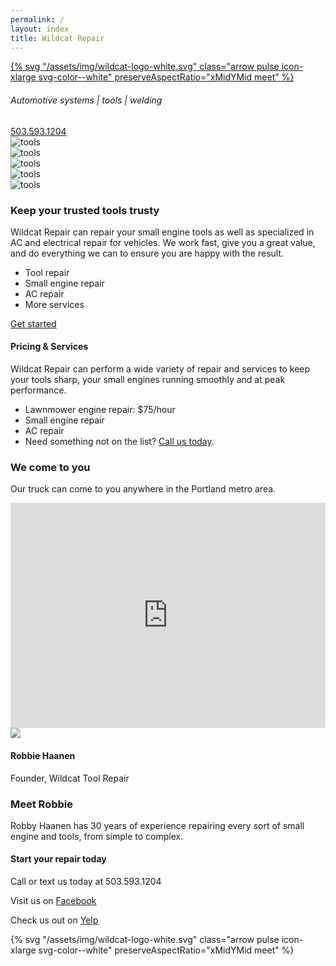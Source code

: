 ```yaml
---
permalink: /
layout: index
title: Wildcat Repair
---
```


<!-- (data-interchange="[" + img_path + "co_rgb:ffffff,e_brightness:-45,w_800,c_fill,ar_2:1" + img_metal1 + ", small], [" + img_path + "co_rgb:ffffff,e_brightness:-75/e_blur:600/w_1600,c_fill,ar_2:1/" + img_metal1 + ", medium]") --><a id="top"></a>
<section class="section-pad--lg container-red container-image--fill">
  <div class="grid-container">
    <div class="grid-x grid-margin-x align-middle">
      <div class="cell small-4"><a href="#top">{% svg "/assets/img/wildcat-logo-white.svg" class="arrow pulse icon-xlarge svg-color--white" preserveAspectRatio="xMidYMid meet" %}</a></div>
      <div class="cell small-8 text-right">
        <h6 class="headline-4 text-spaced">Automotive systems | tools | welding</h6><a class="headline-5 link-light" href="tel:503.593.1204">503.593.1204</a>
      </div>
    </div>
  </div>
</section>
<section class="gray-7">
  <div class="grid-container full">
    <div class="grid-x">
      <div class="cell auto"><img class="thumb-med" src="https://res.cloudinary.com/rawmedia/image/upload//ar_1:1,c_thumb,g_center,q_auto:good,w_500,ar_1:1/v1504470782/air_powered_buffer_yl9epa.jpg" alt="tools"/></div>
      <div class="cell auto"><img class="thumb-med" src="https://res.cloudinary.com/rawmedia/image/upload//ar_1:1,c_thumb,g_center,q_auto:good,w_500,ar_1:1/v1504483513/lawnmower_-_3741268066_ef82c5596f_o_ncxnsi.jpg" alt="tools"/></div>
      <div class="cell auto"><img class="thumb-med" src="https://res.cloudinary.com/rawmedia/image/upload//ar_1:1,c_thumb,g_center,q_auto:good,w_500,ar_1:1/v1504470782/small_engine_2_iztb2q.jpg" alt="tools"/></div>
      <div class="cell auto"><img class="thumb-med" src="https://res.cloudinary.com/rawmedia/image/upload//ar_1:1,c_thumb,g_center,q_auto:good,w_500,ar_1:1/v1504470781/cutting_lb83wh.jpg" alt="tools"/></div>
      <div class="cell auto"><img class="thumb-med" src="https://res.cloudinary.com/rawmedia/image/upload//ar_1:1,c_thumb,g_center,q_auto:good,w_500,ar_1:1/v1504467085/construction_tools_site_taduuda-76960_rq91ea.jpg" alt="tools"/></div>
    </div>
  </div>
</section>
<section class="section-pad gray-2 container-image--fill" data-interchange="[https://res.cloudinary.com/rawmedia/image/upload//w_800,c_fill,ar_2:1/v1504467997/construction_tools_site_taduuda-76960_tint_tmo80n.jpg, small], [https://res.cloudinary.com/rawmedia/image/upload//w_1600,c_fill,ar_2:1//v1504467997/construction_tools_site_taduuda-76960_tint_tmo80n.jpg, medium]"> 
  <div class="grid-container">
    <div class="grid-x grid-margin-x">
      <div class="cell small-12">
        <h3 class="headline-3">Keep your trusted tools trusty</h3>
      </div>
    </div>
    <div class="grid-x grid-margin-x">
      <div class="cell small-12 medium-6 large-6"> 
        <p class="lead">Wildcat Repair can repair your small engine tools as well as specialized in AC and electrical repair for vehicles. We work fast, give you a great value, and do everything we can to ensure you are happy with the result.</p>
      </div>
      <div class="cell small-12 medium-6 large-6">
        <ul>
          <li>Tool repair</li>
          <li>Small engine repair</li>
          <li>AC repair</li>
          <li>More services</li>
        </ul><a class="button primary large" href="#start" data-smooth-scroll="data-smooth-scroll" data-options="animation-easing: swing;">Get started</a>
      </div>
    </div>
  </div>
</section>
<!-- .container-image--fill(data-interchange="[" + img_path + "/w_800,c_fill,ar_2:1" + img_site1_light + ", small], [" + img_path + "/w_1600,c_fill,ar_2:1/" + img_site1_light + ", medium]") -->
<section class="section-pad gray-5">
  <div class="grid-container">
    <div class="grid-x grid-margin-x align-middle">
      <div class="cell small-12 large-6">
        <h4 class="headline-2">Pricing & Services</h4>
        <p>Wildcat Repair can perform a wide variety of repair and services to keep your tools sharp, your small engines running smoothly and at peak performance.</p>
      </div>
    </div>
    <div class="grid-x grid-margin-x align-middle">
      <div class="cell small-12 medium-6 large-5">
        <ul>
          <li>Lawnmower engine repair: $75/hour</li>
          <li>Small engine repair</li>
          <li>AC repair</li>
          <li>Need something not on the list? <a class="link-light" href="#start">Call us today</a>.</li>
        </ul>
      </div>
      <div class="cell small-12 medium-6 large-5"></div>
    </div>
  </div>
</section>
<section class="section-pad gray-12">
  <div class="grid-container">
    <div class="grid-x grid-margin-x align-middle">
      <div class="cell small-12 large-6"> 
        <h3 class="headline-3">We come to you</h3>
        <p class="lead">Our truck can come to you anywhere in the Portland metro area.</p>
      </div>
      <div class="cell small-12 large-6"><iframe src="https://www.google.com/maps/embed?pb=!1m18!1m12!1m3!1d2802.711189242003!2d-122.08519204905835!3d45.37482274732159!2m3!1f0!2f0!3f0!3m2!1i1024!2i768!4f13.1!3m3!1m2!1s0x549589498cc9c2af%3A0xd2a6c3c6286b9c8d!2s20370+SE+Hummingbird+Ln%2C+Sandy%2C+OR+97055!5e0!3m2!1sen!2sus!4v1504485516747" width="100%" height="360" frameborder="0" style="border:0" allowfullscreen></iframe></div>
    </div>
  </div>
</section>
<section class="section-pad gray-2 container-texture--blueprint">
  <div class="grid-container">
    <div class="grid-x grid-margin-x align-middle align-center">
      <div class="cell small-12 medium-6 large-5">
        <div class="person-vertical"><img class="avatar icon-large" src="http://res.cloudinary.com/rawmedia/image/upload/v1526231244/robbie-haanen-portrait-2017_hayeun.jpg"/>
          <h4 class="headline-4">Robbie Haanen</h4>
          <p>Founder, Wildcat Tool Repair</p>
        </div>
      </div>
      <div class="cell small-12 medium-6 large-5">
        <h3 class="headline-3">Meet Robbie</h3>
        <p class="lead">Robby Haanen has 30 years of experience repairing every sort of small engine and tools, from simple to complex.</p>
      </div>
    </div>
  </div>
</section>
<section class="section-pad container-red section-line" id="start">
  <div class="grid-container">
    <div class="grid-x grid-margin-x align-middle">
      <div class="cell small-12 text-center">
        <h4 class="headline-2 text-spaced ribbon-white">Start your repair today</h4>
      </div>
    </div>
    <div class="grid-x align-center align-middle grid-padding-x small-up-2 medium-up-4 large-up-6 text-center">
      <div class="cell"> 
        <p>Call or text us today at 
          <tel class="link-light">503.593.1204</tel>
        </p>
      </div>
      <div class="cell">
        <p>Visit us on <a class="link-light" href="facebook.com">Facebook</a></p>
      </div>
      <div class="cell">
        <p>Check us out on <a class="link-light" href="yelp.com">Yelp</a></p>
      </div>
    </div>
    <div class="grid-x grid-margin-x align-middle">
      <div class="cell small-12 text-center">
        {% svg "/assets/img/wildcat-logo-white.svg" class="arrow pulse icon-xlarge svg-color--white" preserveAspectRatio="xMidYMid meet" %}
      </div>
    </div>
  </div>
</section>
